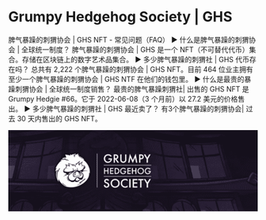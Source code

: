 # Grumpy Hedgehog Society | GHS

脾气暴躁的刺猬协会 | GHS NFT - 常见问题（FAQ）
▶ 什么是脾气暴躁的刺猬协会 | 全球统一制度？
脾气暴躁的刺猬协会 | GHS 是一个 NFT（不可替代代币）集合。存储在区块链上的数字艺术品集合。
▶ 多少脾气暴躁的刺猬社 | GHS 代币存在吗？
总共有 2,222 个脾气暴躁的刺猬协会 | GHS NFT。目前 464 位业主拥有至少一个脾气暴躁的刺猬协会 | GHS NTF 在他们的钱包里。
▶ 什么是最贵的暴躁刺猬协会 | 全球统一制度销售？
最贵的脾气暴躁刺猬社| 出售的 GHS NFT 是 Grumpy Hedgie #66。它于 2022-06-08（3 个月前）以 27.2 美元的价格售出。
▶ 多少脾气暴躁的刺猬社 | GHS 最近卖了？
有3个脾气暴躁的刺猬协会| 过去 30 天内售出的 GHS NFT。

![nft](微信截图_20220827172101.png)
